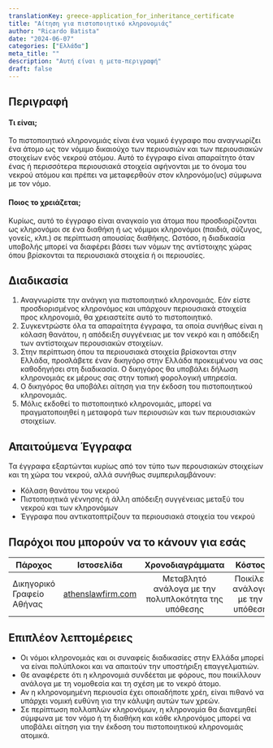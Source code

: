 ```yaml
---
translationKey: greece-application_for_inheritance_certificate
title: "Αίτηση για πιστοποιητικό κληρονομιάς"
author: "Ricardo Batista"
date: "2024-06-07"
categories: ["Ελλάδα"]
meta_title: ""
description: "Αυτή είναι η μετα-περιγραφή"
draft: false
---
```


## Περιγραφή
#### Τι είναι;
Το πιστοποιητικό κληρονομιάς είναι ένα νομικό έγγραφο που αναγνωρίζει ένα άτομο ως τον νόμιμο δικαιούχο των περιουσιών και των περιουσιακών στοιχείων ενός νεκρού ατόμου. Αυτό το έγγραφο είναι απαραίτητο όταν ένας ή περισσότερα περιουσιακά στοιχεία αφήνονται με το όνομα του νεκρού ατόμου και πρέπει να μεταφερθούν στον κληρονόμο(υς) σύμφωνα με τον νόμο.
#### Ποιος το χρειάζεται;
Κυρίως, αυτό το έγγραφο είναι αναγκαίο για άτομα που προσδιορίζονται ως κληρονόμοι σε ένα διαθήκη ή ως νόμιμοι κληρονόμοι (παιδιά, σύζυγος, γονείς, κλπ.) σε περίπτωση απουσίας διαθήκης. Ωστόσο, η διαδικασία υποβολής μπορεί να διαφέρει βάσει των νόμων της αντίστοιχης χώρας όπου βρίσκονται τα περιουσιακά στοιχεία ή οι περιουσίες.

## Διαδικασία
1. Αναγνωρίστε την ανάγκη για πιστοποιητικό κληρονομιάς. Εάν είστε προσδιορισμένος κληρονόμος και υπάρχουν περιουσιακά στοιχεία προς κληρονομιά, θα χρειαστείτε αυτό το πιστοποιητικό. 
2. Συγκεντρώστε όλα τα απαραίτητα έγγραφα, τα οποία συνήθως είναι η κόλαση θανάτου, η απόδειξη συγγένειας με τον νεκρό και η απόδειξη των αντίστοιχων περουσιακών στοιχείων.
3. Στην περίπτωση όπου τα περιουσιακά στοιχεία βρίσκονται στην Ελλάδα, προσλάβετε έναν δικηγόρο στην Ελλάδα προκειμένου να σας καθοδηγήσει στη διαδικασία. Ο δικηγόρος θα υποβάλει δήλωση κληρονομιάς εκ μέρους σας στην τοπική φορολογική υπηρεσία.
4. Ο δικηγόρος θα υποβάλει αίτηση για την έκδοση του πιστοποιητικού κληρονομιάς.
5. Μόλις εκδοθεί το πιστοποιητικό κληρονομιάς, μπορεί να πραγματοποιηθεί η μεταφορά των περιουσιών και των περιουσιακών στοιχείων.

## Απαιτούμενα Έγγραφα
Τα έγγραφα εξαρτώνται κυρίως από τον τύπο των περουσιακών στοιχείων και τη χώρα του νεκρού, αλλά συνήθως συμπεριλαμβάνουν:
- Κόλαση θανάτου του νεκρού
- Πιστοποιητικά γέννησης ή άλλη απόδειξη συγγένειας μεταξύ του νεκρού και των κληρονόμων
- Έγγραφα που αντικατοπτρίζουν τα περιουσιακά στοιχεία του νεκρού

## Παρόχοι που μπορούν να το κάνουν για εσάς

| Πάροχος       |     Ιστοσελίδα    |     Χρονοδιαγράμματα    |       Κόστος      |
| --------------- | --------------- |  :-------------: | :-------------: |
| Δικηγορικό Γραφείο Αθήνας   |  [athenslawfirm.com](http://www.athenslawfirm.com/)       |      Μεταβλητό ανάλογα με την πολυπλοκότητα της υπόθεσης     |    Ποικίλει ανάλογα με την υπόθεση       |

## Επιπλέον λεπτομέρειες
- Οι νόμοι κληρονομιάς και οι συναφείς διαδικασίες στην Ελλάδα μπορεί να είναι πολύπλοκοι και να απαιτούν την υποστήριξη επαγγελματιών.
- Θε αναφέρετε ότι η κληρονομιά συνδέεται με φόρους, που ποικίλλουν ανάλογα με τη νομοθεσία και τη σχέση με το νεκρό άτομο.
- Αν η κληρονομημένη περιουσία έχει οποιαδήποτε χρέη, είναι πιθανό να υπάρχει νομική ευθύνη για την κάλυψη αυτών των χρεών.
- Σε περίπτωση πολλαπλών κληρονόμων, η κληρονομία θα διανεμηθεί σύμφωνα με τον νόμο ή τη διαθήκη και κάθε κληρονόμος μπορεί να υποβάλει αίτηση για την έκδοση του πιστοποιητικού κληρονομιάς ατομικά.